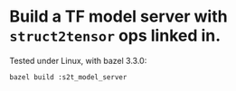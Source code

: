 # Build a TF model server with `struct2tensor` ops linked in.

Tested under Linux, with bazel 3.3.0:

```
bazel build :s2t_model_server
```
